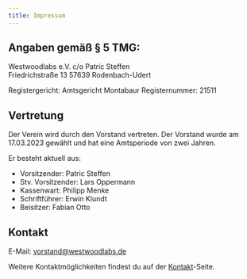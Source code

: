 ```yaml
---
title: Impressum
---
```


## Angaben gemäß § 5 TMG:
Westwoodlabs e.V.
c/o Patric Steffen  
Friedrichstraße 13 
57639 Rodenbach-Udert


Registergericht: Amtsgericht Montabaur
Registernummer: 21511

## Vertretung
Der Verein wird durch den Vorstand vertreten. Der Vorstand wurde am 17.03.2023 gewählt und hat eine Amtsperiode von zwei Jahren.

Er besteht aktuell aus:
- Vorsitzender: Patric Steffen
- Stv. Vorsitzender: Lars Oppermann
- Kassenwart: Philipp Menke
- Schriftführer: Erwin Klundt
- Beisitzer: Fabian Otto

## Kontakt

E-Mail: vorstand@westwoodlabs.de

Weitere Kontaktmöglichkeiten findest du auf der [Kontakt](/contact)-Seite.

